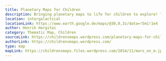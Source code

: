 ```yaml
---
title: Planetary Maps for Children
description: Bringing planetary maps to life for children to explore! These lovely maps with an attention to detail incorporate scientific names and information as well as historical facts to be easy understood by children. 
location: intergalactical
locationLink: https://www.earth.google.de/maps/@30,0,3z/data=!5m1!1e4
author: Henrik Hargitai
category: Thematic Map, Children
sourceLink: https://childrensmaps.wordpress.com/planetary-maps-for-children/
authorLink: https://childrensmaps.wordpress.com/
type: map
mapLink: https://childrensmaps.files.wordpress.com/2014/11/mars_en_m.jpg
---
```

